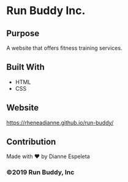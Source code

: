 # Run Buddy Inc.

## Purpose
A website that offers fitness training services. 

## Built With
* HTML
* CSS

## Website
https://rheneadianne.github.io/run-buddy/

## Contribution
Made with ❤️ by Dianne Espeleta

### ©️2019 Run Buddy, Inc 
